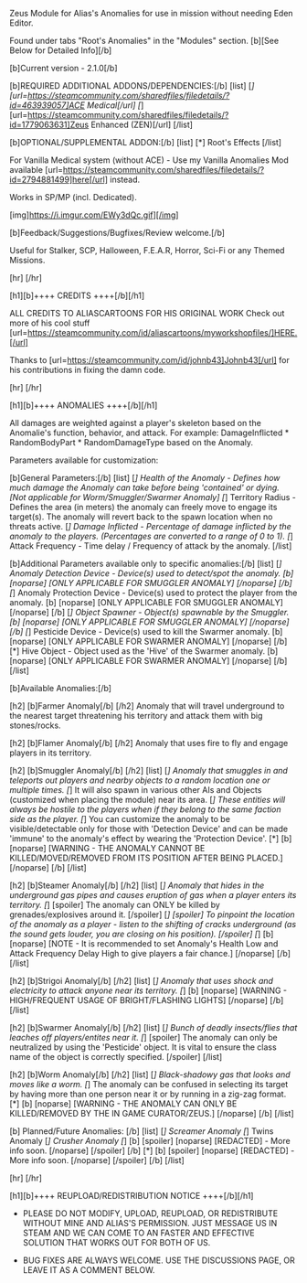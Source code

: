 Zeus Module for Alias's Anomalies for use in mission without needing Eden Editor.

Found under tabs "Root's Anomalies" in the "Modules" section. [b][See Below for Detailed Info][/b]

[b]Current version - 2.1.0[/b]

[b]REQUIRED ADDITIONAL ADDONS/DEPENDENCIES:[/b]
[list] [*] [url=https://steamcommunity.com/sharedfiles/filedetails/?id=463939057]ACE Medical[/url]
[*] [url=https://steamcommunity.com/sharedfiles/filedetails/?id=1779063631]Zeus Enhanced (ZEN)[/url]
[/list]

[b]OPTIONAL/SUPPLEMENTAL ADDON:[/b]
[list] [*] Root's Effects [/list]

For Vanilla Medical system (without ACE) - Use my Vanilla Anomalies Mod available [url=https://steamcommunity.com/sharedfiles/filedetails/?id=2794881499]here[/url] instead.

Works in SP/MP (incl. Dedicated). 

[img]https://i.imgur.com/EWy3dQc.gif][/img]

[b]Feedback/Suggestions/Bugfixes/Review welcome.[/b]

Useful for Stalker, SCP, Halloween, F.E.A.R, Horror, Sci-Fi or any Themed Missions.

[hr] [/hr]

[h1][b]++++ CREDITS ++++[/b][/h1]

ALL CREDITS TO ALIASCARTOONS FOR HIS ORIGINAL WORK
Check out more of his cool stuff [url=https://steamcommunity.com/id/aliascartoons/myworkshopfiles/]HERE.[/url]

Thanks to [url=https://steamcommunity.com/id/johnb43]Johnb43[/url] for his contributions in fixing the damn code.

[hr] [/hr]

[h1][b]++++ ANOMALIES ++++[/b][/h1]

All damages are weighted against a player's skeleton based on the Anomalie's function, behavior, and attack. 
For example: DamageInflicted * RandomBodyPart * RandomDamageType based on the Anomaly.

Parameters available for customization:

[b]General Parameters:[/b]
[list] [*] Health of the Anomaly - Defines how much damage the Anomaly can take before being 'contained' or dying. [Not applicable for Worm/Smuggler/Swarmer Anomaly]
[*] Territory Radius - Defines the area (in meters) the anomaly can freely move to engage its target(s). The anomaly will revert back to the spawn location when no threats active.
[*] Damage Inflicted - Percentage of damage inflicted by the anomaly to the players. (Percentages are converted to a range of 0 to 1).
[*] Attack Frequency - Time delay / Frequency of attack by the anomaly. [/list]

[b]Additional Parameters available only to specific anomalies:[/b]
[list] [*] Anomaly Detection Device - Device(s) used to detect/spot the anomaly. [b] [noparse] [ONLY APPLICABLE FOR SMUGGLER ANOMALY] [/noparse] [/b]
[*] Anomaly Protection Device - Device(s) used to protect the player from the anomaly. [b] [noparse] [ONLY APPLICABLE FOR SMUGGLER ANOMALY] [/noparse] [/b]
[*] Object Spawner - Object(s) spawnable by the Smuggler. [b] [noparse] [ONLY APPLICABLE FOR SMUGGLER ANOMALY] [/noparse] [/b]
[*] Pesticide Device - Device(s) used to kill the Swarmer anomaly. [b] [noparse] [ONLY APPLICABLE FOR SWARMER ANOMALY] [/noparse] [/b]
[*] Hive Object - Object used as the 'Hive' of the Swarmer anomaly. [b] [noparse] [ONLY APPLICABLE FOR SWARMER ANOMALY] [/noparse] [/b]
[/list]

[b]Available Anomalies:[/b]

[h2] [b]Farmer Anomaly[/b] [/h2]
Anomaly that will travel underground to the nearest target threatening his territory and attack them with big stones/rocks.

[h2] [b]Flamer Anomaly[/b] [/h2]
Anomaly that uses fire to fly and engage players in its territory.

[h2] [b]Smuggler Anomaly[/b] [/h2]
[list]
[*] Anomaly that smuggles in and teleports out players and nearby objects to a random location one or multiple times.
[*] It will also spawn in various other AIs and Objects (customized when placing the module) near its area. 
[*] These entities will always be hostile to the players when if they belong to the same faction side as the player. 
[*] You can customize the anomaly to be visible/detectable only for those with 'Detection Device' and can be made 'immune' to the anomaly's effect by wearing the 'Protection Device'.
[*] [b] [noparse] [WARNING - THE ANOMALY CANNOT BE KILLED/MOVED/REMOVED FROM ITS POSITION AFTER BEING PLACED.] [/noparse] [/b]
[/list]

[h2] [b]Steamer Anomaly[/b] [/h2]
[list]
[*] Anomaly that hides in the underground gas pipes and causes eruption of gas when a player enters its territory. 
[*] [spoiler] The anomaly can ONLY be killed by grenades/explosives around it. [/spoiler]
[*] [spoiler] To pinpoint the location of the anomaly as a player - listen to the shifting of cracks underground (as the sound gets louder, you are closing on his position). [/spoiler]
[*] [b] [noparse] [NOTE - It is recommended to set Anomaly's Health Low and Attack Frequency Delay High to give players a fair chance.] [/noparse] [/b]
[/list]

[h2] [b]Strigoi Anomaly[/b] [/h2]
[list]
[*] Anomaly that uses shock and electricity to attack anyone near its territory.
[*] [b] [noparse] [WARNING - HIGH/FREQUENT USAGE OF BRIGHT/FLASHING LIGHTS] [/noparse] [/b]
[/list]

[h2] [b]Swarmer Anomaly[/b] [/h2]
[list]
[*] Bunch of deadly insects/flies that leaches off players/entites near it.
[*] [spoiler] The anomaly can only be neutralized by using the 'Pesticide' object. It is vital to ensure the class name of the object is correctly specified. [/spoiler]
[/list]


[h2] [b]Worm Anomaly[/b] [/h2]
[list]
[*] Black-shadowy gas that looks and moves like a worm.
[*] The anomaly can be confused in selecting its target by having more than one person near it or by running in a zig-zag format.
[*] [b] [noparse] [WARNING - THE ANOMALY CAN ONLY BE KILLED/REMOVED BY THE IN GAME CURATOR/ZEUS.] [/noparse] [/b]
[/list]



[b] Planned/Future Anomalies: [/b]
[list]
[*] Screamer Anomaly
[*] Twins Anomaly
[*] Crusher Anomaly
[*] [b] [spoiler] [noparse] [REDACTED] - More info soon.  [/noparse] [/spoiler] [/b]
[*] [b] [spoiler] [noparse] [REDACTED] - More info soon.  [/noparse] [/spoiler] [/b]
[/list]

[hr] [/hr]

[h1][b]++++ REUPLOAD/REDISTRIBUTION NOTICE ++++[/b][/h1]

+ PLEASE DO NOT MODIFY, UPLOAD, REUPLOAD, OR REDISTRIBUTE WITHOUT MINE AND ALIAS'S PERMISSION. JUST MESSAGE US IN STEAM AND WE CAN COME TO AN FASTER AND EFFECTIVE SOLUTION THAT WORKS OUT FOR BOTH OF US.

+ BUG FIXES ARE ALWAYS WELCOME. USE THE DISCUSSIONS PAGE, OR LEAVE IT AS A COMMENT BELOW.